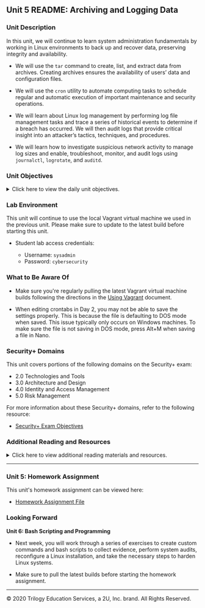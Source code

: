 ## Unit 5 README: Archiving and Logging Data

### Unit Description

In this unit, we will continue to learn system administration fundamentals by working in Linux environments to back up and recover data, preserving integrity and availability. 

- We will use the `tar` command to create, list, and extract data from archives. Creating archives ensures the availability of users’ data and configuration files.
 
- We will use the `cron` utility to automate computing tasks to schedule regular and automatic execution of important maintenance and security operations.
 
- We will learn about Linux log management by performing log file management tasks and trace a series of historical events to determine if a breach has occurred. We will then audit logs that provide critical insight into an attacker’s tactics, techniques, and procedures.
 
- We will learn how to investigate suspicious network activity to manage log sizes and enable, troubleshoot, monitor, and audit logs using `journalctl`, `logrotate`, and `auditd`.

### Unit Objectives 

<details>
    <summary>Click here to view the daily unit objectives.</summary>

  <br>

- **Day 1:** Backups and Restoring Data with `tar`

    - Identify and describe use cases for the three kinds of backups.
    - Create (`tar`) an archive from existing files and directories.
    - List and search the contents of an existing archive.
    - Extract (`untar`) the contents of an archive.
    - Describe and demonstrate two exploits for the `tar` command.

- **Day 2:** `cron` and Scheduled Jobs

    - Schedule regular jobs for individual users with crontab.
    - Write simple scripts for maintenance and security tasks.
    - Use `cron` to automate the execution of security scripts to perform maintenance on a regular basis.

- **Day 3:** Managing and Monitoring Log Files

    -  Filter `cron` and boot log messages using `journalctl`.
    -  Perform log size management using `logrotate`.
    -  Install and configure audit rules using `auditd` to write audit logs to disk.

</details>


### Lab Environment

This unit will continue to use the local Vagrant virtual machine we used in the previous unit.  Please make sure to update to the latest build before starting this unit.

- Student lab access credentials:

   - Username: `sysadmin`
   - Password: `cybersecurity`


### What to Be Aware Of

- Make sure you're regularly pulling the latest Vagrant virtual machine builds following the directions in the [Using Vagrant](https://docs.google.com/document/d/1Grxbagm-2jg22LiatDHzLDpJOsOl5JWJ9gl00TtiX6k) document. 

- When editing crontabs in Day 2, you may not be able to save the settings properly. This is because the file is defaulting to DOS mode when saved. This issue typically only occurs on Windows machines. To make sure the file is not saving in DOS mode, press Alt+M when saving a file in Nano. 



### Security+ Domains

This unit covers portions of the following domains on the Security+ exam:

- 2.0 Technologies and Tools
- 3.0 Architecture and Design
- 4.0 Identity and Access Management
- 5.0 Risk Management


For more information about these Security+ domains, refer to the following resource: 
  - [Security+ Exam Objectives](https://www.comptia.jp/pdf/Security%2B%20SY0-501%20Exam%20Objectives.pdf)


### Additional Reading and Resources

<details> 
<summary> Click here to view additional reading materials and resources. </summary>
</br>

These resources are provided as optional, recommended resources to supplement the concepts covered in this unit.

- :books: [The Linux Command Line, 2nd Edition ](http://linuxcommand.org/tlcl.php) by William Shotts
  - [Downloadable PDF](resources/The_Linux_Command_Line.pdf)
    - Pages: 230-235

- :books: Linux Essentials Manual, The LPI Introductory Programme
  - [Downloadable PDF](resources/Linux_Essentials_Manual.pdf)
    - Pages: 145-152

- **Day 1 Resources**

  - [How-to Geek: How to Compress and Extract Files Using tar](https://du.bootcampcontent.com/denver-coding-bootcamp/du-den-cyber-pt-12-2020-u-c/blob/master/CourseMaterials/1-Lesson-PLans/05-Archiving-and-Logging-Data/Resources/Compress_Extract_Tar.pdf)

- **Day 2 Resources**

  - [Crontab Generator](https://crontab-generator.org)

- **Day 3 Resources**

  - [How-to Geek: How to Use journalctl to Read Linux System Logs](https://du.bootcampcontent.com/denver-coding-bootcamp/du-den-cyber-pt-12-2020-u-c/blob/master/CourseMaterials/1-Lesson-PLans/05-Archiving-and-Logging-Data/Resources/How_to_Use_journalctl.pdf)

  - [Rackspace: Understanding logrotate utility](https://du.bootcampcontent.com/denver-coding-bootcamp/du-den-cyber-pt-12-2020-u-c/blob/master/CourseMaterials/1-Lesson-PLans/05-Archiving-and-Logging-Data/Resources/Understanding_logrotate_utility.pdf)

</details>

---

### Unit 5: Homework Assignment

This unit's homework assignment can be viewed here: 

- [Homework Assignment File](../../2-Homework/05-Archiving-and-Logging-Data/Readme.md)

### Looking Forward 

**Unit 6: Bash Scripting and Programming**

- Next week, you will work through a series of exercises to create custom commands and bash scripts to collect evidence, perform system audits, reconfigure a Linux installation, and take the necessary steps to harden Linux systems.

- Make sure to pull the latest builds before starting the homework assignment. 

---


© 2020 Trilogy Education Services, a 2U, Inc. brand. All Rights Reserved.    
